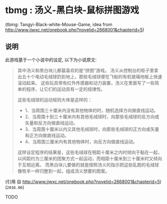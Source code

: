 <!-- README.md, tbmg/
   - language: Chinese (zh_cn) 
  -->

# tbmg : 汤义-黑白块-鼠标拼图游戏
(tbmg: Tangyi-Black-white-Mouse-Game, idea from <http://www.jjwxc.net/onebook.php?novelid=2668001&chapterid=5>)

## 说明
此游戏基于一个小说中的设定, 以下为小说原文: 

> 
> 其中汤义和黑白块儿都最喜欢的是“拼图”游戏。
> 汤义从控制台的柜子里拿出五十个电动毛绒球扔到地上，那些毛绒球便在飞船的有机玻璃地板上快速滚动起来。
> 这些玩具带有红外传感器和动力装置，汤义在里面写了一些简单的程序，让它们的运动具有一定的规律性。
> 
> 这些毛绒球的运动规则大体是这样的：
> 
> + 1、当周围三十厘米内没有其他物体的时，随机选择方向做直线运动。
> + 2、当周围十到三十厘米内有其他毛绒球时，向那些毛绒球的反方向或矢量和反方向做直线运动。
> + 3、当周围十厘米以内又其他毛绒球时，向那些毛绒球的正方向或矢量和正方向做直线运动。
> + 4、当周围三厘米内有其他物体时，向反方向做直线运动。
> 
> 这样设定程序的结果是，这些毛绒球在相距十厘米之内时倾向于黏在一起，
> 以间距约为三厘米的团聚方式一起运动，而相距十厘米到三十厘米时又倾向于互相远离。
> 而黑白块儿要做的就是按照汤义的指示把这些乱跑的毛绒球像牧羊一样归整到一起，组成汤义想要的图案。
> 

(引用 自 <http://www.jjwxc.net/onebook.php?novelid=2668001&chapterid=5>)
<br /> (`2016.06`)

TODO

<!-- end README.md -->


